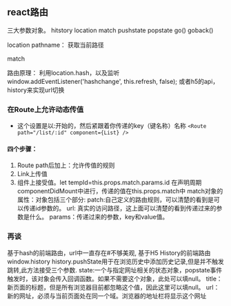 ## react路由

三大参数对象。
hitstory location match
pushstate
popstate
go()
goback()

location
pathname： 获取当前路径

match


路由原理：  利用location.hash，以及监听window.addEventListener('hashchange', this.refresh, false);
或者h5的api，history来实现url切换


### 在Route上允许动态传值
- 这个设置是以:开始的，然后紧跟着你传递的key（键名称）名称
```<Route path="/list/:id" component={List} />```
#### 四个步骤：  
1. Route   path后加上：允许传值的规则
2. Link上传值
3. 组件上接受值。let tempId=this.props.match.params.id
在声明周期componentDidMount中进行，传递的值在this.props.match中
match对象的属性：对象包括三个部分:
patch:自己定义的路由规则，可以清楚的看到是可以传递id参数的。
url: 真实的访问路径，这上面可以清楚的看到传递过来的参数是什么。
params：传递过来的参数，key和value值。


### 再谈
基于hash的前端路由，url中一直存在#不够美观,
基于H5 History的前端路由
window.history 
history.pushState用于在浏览历史中添加历史记录,但是并不触发跳转,此方法接受三个参数.
state:一个与指定网址相关的状态对象，popstate事件触发时，该对象会传入回调函数。如果不需要这个对象，此处可以填null。
title：新页面的标题，但是所有浏览器目前都忽略这个值，因此这里可以填null。
url：新的网址，必须与当前页面处在同一个域。浏览器的地址栏将显示这个网址
